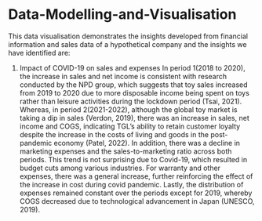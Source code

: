 # Data-Modelling-and-Visualisation
This data visualisation demonstrates the insights developed from financial information and sales data of a hypothetical company and the insights we have identified are:
1. Impact of COVID-19 on sales and expenses 
In period 1(2018 to 2020), the increase in sales and net income is consistent with research conducted by the NPD group, which suggests that toy sales increased from 2019 to 2020 due to more disposable income being spent on toys rather than leisure activities during the lockdown period (Tsai, 2021). Whereas, in period 2(2021-2022), although the global toy market is taking a dip in sales (Verdon, 2019), there was an increase in sales, net income and COGS, indicating TGL’s ability to retain customer loyalty despite the increase in the costs of living and goods in the post-pandemic economy (Patel, 2022).
In addition, there was a decline in marketing expenses and the sales-to-marketing ratio across both periods. This trend is not surprising due to Covid-19, which resulted in budget cuts among various industries. For warranty and other expenses, there was a general increase, further reinforcing the effect of the increase in cost during covid pandemic. Lastly, the distribution of expenses remained constant over the periods except for 2019, whereby COGS decreased due to technological advancement in Japan (UNESCO, 2019). 
